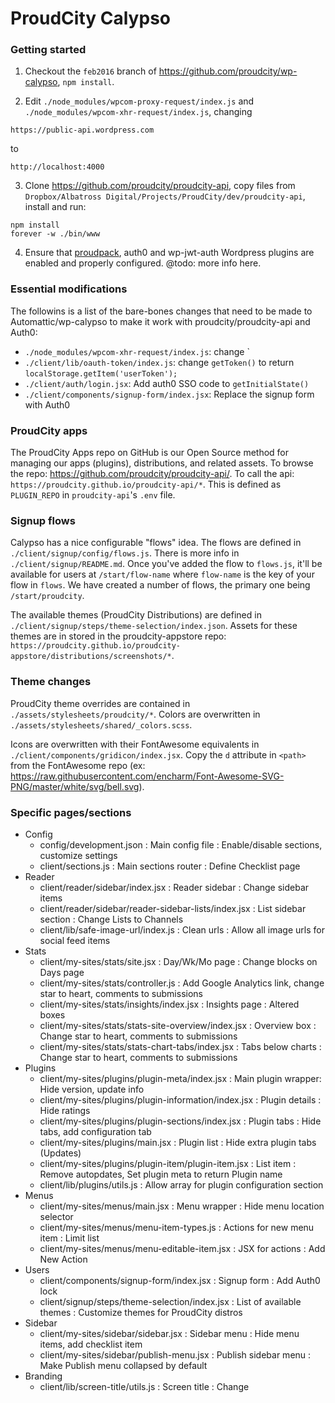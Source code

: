 ProudCity Calypso
=================

### Getting started

1. Checkout the `feb2016` branch of https://github.com/proudcity/wp-calypso, `npm install`.

2. Edit `./node_modules/wpcom-proxy-request/index.js` and `./node_modules/wpcom-xhr-request/index.js`, changing
  ```
  https://public-api.wordpress.com
  ```
  to
  ```
  http://localhost:4000
  ```

3. Clone https://github.com/proudcity/proudcity-api, copy files from `Dropbox/Albatross Digital/Projects/ProudCity/dev/proudcity-api`, install and run:
  ```
  npm install
  forever -w ./bin/www
  ```

4. Ensure that [proudpack](), auth0 and wp-jwt-auth Wordpress plugins are enabled and properly configured. @todo: more info here.


### Essential modifications

The followins is a list of the bare-bones changes that need to be made to Automattic/wp-calypso to make it work with proudcity/proudcity-api and Auth0:
* `./node_modules/wpcom-xhr-request/index.js`: change `
* `./client/lib/oauth-token/index.js`: change `getToken()` to return `localStorage.getItem('userToken');`
* `./client/auth/login.jsx`: Add auth0 SSO code to `getInitialState()`
* `./client/components/signup-form/index.jsx`: Replace the signup form with Auth0

### ProudCity apps

The ProudCity Apps repo on GitHub is our Open Source method for managing our apps (plugins), distributions, and related assets.  To browse the repo: https://github.com/proudcity/proudcity-api/. To call the api: `https://proudcity.github.io/proudcity-api/*`.  This is defined as `PLUGIN_REPO` in `proudcity-api`'s `.env` file.



### Signup flows
Calypso has a nice configurable "flows" idea.  The flows are defined in `./client/signup/config/flows.js`.  There is more info in `./client/signup/README.md`. Once you've added the flow to `flows.js`, it'll be available for users at `/start/flow-name` where `flow-name` is the key of your flow in `flows`.  We have created a number of flows, the primary one being `/start/proudcity`.

The available themes (ProudCity Distributions) are defined in `./client/signup/steps/theme-selection/index.json`.  Assets for these themes are in stored in the proudcity-appstore repo: `https://proudcity.github.io/proudcity-appstore/distributions/screenshots/*`.


### Theme changes

ProudCity theme overrides are contained in `./assets/stylesheets/proudcity/*`. Colors are overwritten in `./assets/stylesheets/shared/_colors.scss`.  

Icons are overwritten with their FontAwesome equivalents in `./client/components/gridicon/index.jsx`. Copy the `d` attribute in `<path>` from the FontAwesome repo (ex: https://raw.githubusercontent.com/encharm/Font-Awesome-SVG-PNG/master/white/svg/bell.svg).


### Specific pages/sections
* Config
  * config/development.json : Main config file : Enable/disable sections, customize settings
  * client/sections.js : Main sections router : Define Checklist page
* Reader
  * client/reader/sidebar/index.jsx : Reader sidebar : Change sidebar items
  * client/reader/sidebar/reader-sidebar-lists/index.jsx : List sidebar section : Change Lists to Channels
  * client/lib/safe-image-url/index.js : Clean urls : Allow all image urls for social feed items
* Stats
  * client/my-sites/stats/site.jsx : Day/Wk/Mo page : Change blocks on Days page
  * client/my-sites/stats/controller.js : Add Google Analytics link, change star to heart, comments to submissions
  * client/my-sites/stats/insights/index.jsx : Insights page : Altered boxes
  * client/my-sites/stats/stats-site-overview/index.jsx : Overview box : Change star to heart, comments to submissions
  * client/my-sites/stats/stats-chart-tabs/index.jsx : Tabs below charts : Change star to heart, comments to submissions
* Plugins
  * client/my-sites/plugins/plugin-meta/index.jsx : Main plugin wrapper: Hide version, update info
  * client/my-sites/plugins/plugin-information/index.jsx : Plugin details : Hide ratings
  * client/my-sites/plugins/plugin-sections/index.jsx : Plugin tabs : Hide tabs, add configuration tab
  * client/my-sites/plugins/main.jsx : Plugin list : Hide extra plugin tabs (Updates)
  * client/my-sites/plugins/plugin-item/plugin-item.jsx : List item : Remove autopdates, Set plugin meta to return Plugin name
  * client/lib/plugins/utils.js : Allow array for plugin configuration section
* Menus
  * client/my-sites/menus/main.jsx : Menu wrapper : Hide menu location selector
  * client/my-sites/menus/menu-item-types.js : Actions for new menu item : Limit list
  * client/my-sites/menus/menu-editable-item.jsx : JSX for actions : Add New Action
* Users
  * client/components/signup-form/index.jsx : Signup form : Add Auth0 lock
  * client/signup/steps/theme-selection/index.jsx : List of available themes : Customize themes for ProudCity distros
* Sidebar
  * client/my-sites/sidebar/sidebar.jsx : Sidebar menu : Hide menu items, add checklist item 
  * client/my-sites/sidebar/publish-menu.jsx : Publish sidebar menu : Make Publish menu collapsed by default
* Branding
  * client/lib/screen-title/utils.js : Screen title : Change <title> to My ProudCity
  * client/components/site-selector/index.jsx : Site selector : Change "Create new Wordpress" to "Create new site"
  * client/layout/masterbar/logged-in.jsx : Topnav : Change Reader to MyCity Feed
  * client/components/gridicon/index.jsx : Gridicons svg defn : updating icons

---
### OLD NOTES
(ignore these)

Other changes noted (from diff)
* /home/jeff/labspace/wp-calypso/client/my-sites/plugins/access-control.js:  function hasErrorCondition
* client/my-sites/menus/main.jsx
* /home/jeff/labspace/wp-calypso/client/my-sites/plugins/main.jsx: render()
* client/my-sites/sidebar/sidebar.jsx: themes defn


https://proudcity.auth0.com/authorize/?response_type=code&client_id=y4bZCQsSaTebQRwIhZOJsWN6worUUGn6&redirect_uri=https://example.proudcity.com/index.php?auth0=1?states={redirect_to:}


https://proudcity.auth0.com/authorize?client_id=LJyMRCUoZGdkNRZhx3bCXnsqlGZu5S2R&response_type=code&redirect_uri=http://localhost:8080/index.php?auth0=1&state={"redirect_to":"wp-admin/"}


### Read

https://public-api.wordpress.com/rest/v1.3/read/following?http_envelope=1&orderBy=date&number=40&before=2016-03-03T00%3A30%3A40.741Z&after=2016-03-02T17%3A00%3A02%2B00%3A00



###@todo endpoints
x http://localhost:4000/rest/v1.1/sites/56c2c0d774a20fbf145a0aa9/roles
x http://localhost:4000/rest/v1.1/me/settings/profile-links
https://public-api.wordpress.com/rest/v1.1/notifications/?fields=id%2Ctype%2Cunread%2Cbody%2Csubject%2Ctimestamp%2Cmeta%2Cnote_hash&number=10

